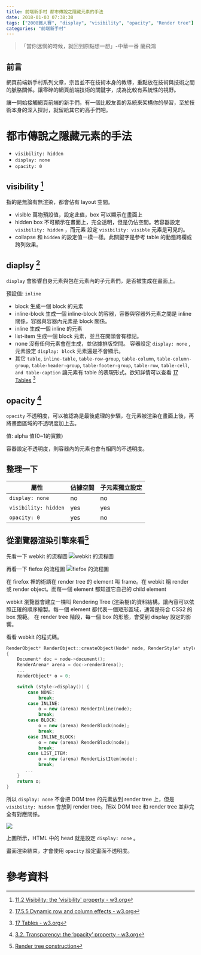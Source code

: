 ```yaml
---
title: 前端新手村 都市傳說之隱藏元素的手法
date: 2018-01-03 07:38:38
tags: ["2008鐵人賽", "display", "visibility", "opacity", "Render tree"]
categories: "前端新手村"
---
```

> 「當你迷惘的時候，就回到原點想一想」-中華一番 蘭飛鴻

## 前言

網頁前端新手村系列文章，宗旨並不在技術本身的教導，重點放在技術與技術之間的脈胳關係。讓零碎的網頁前端技術的關鍵字，成為比較有系統性的視野。

讓一開始接觸網頁前端的新手們，有一個比較友善的系統來架構你的學習，至於技術本身的深入探討，就留給其它的高手們吧。

# 都市傳說之隱藏元素的手法

- `visibility: hidden`
- `display: none`
- `opacity: 0`

## visibility [^1]

指的是無論有無渲染，都會佔有 layout 空間。

- visible
  萬物預設值，設定此值，box 可以顯示在畫面上
- hidden
  box 不可顯示在畫面上，完全透明，但是仍佔空間。若容器設定 `visibility: hidden` ，而元素 設定 `visibility: visible` 元素是可見的。
- collapse
  和 `hidden` 的設定值一模一樣。此關鍵字是參考 table 的動態跨欄或跨列效果。

## diaplsy [^2]

`display` 會影響自身元素與包在元素內的子元素們，是否被生成在畫面上。

預設值: `inline`

- block
生成一個 block 的元素
- inline-block
生成一個 inline-block 的容器，容器與容器外元素之間是 inline 關係，容器與容器內元素是 block 關係。
- inline
生成一個 inline 的元素
- list-item
生成一個 block 元素，並且在開頭會有標記。
- none
沒有任何元素會在生成，並佔據排版空間。
容器設定 `display: none` , 元素設定 `display: block` 元素還是不會顯示。
- 其它 `table`, `inline-table`, `table-row-group`, `table-column`, `table-column-group`, `table-header-group`, `table-footer-group`, `table-row`, `table-cell`, `and table-caption` 讓元素有 table 的表現形式。欲知詳情可以查看 [17 Tables](https://www.w3.org/TR/CSS22/tables.html) [^4]

## opacity [^6]

`opacity` 不透明度，可以被認為是最後處理的步驟，在元素被渲染在畫面上後，再將畫面區域的不透明度加上去。

值: alpha 值(0~1的實數)

容器設定不透明度，則容器內的元素也會有相同的不透明度。

## 整理一下

|屬性|佔據空間|子元素獨立設定|
|-|-|-|
|`display: none`| no | no |
|`visibility: hidden`| yes | yes |
|`opacity: 0`| yes | no |


## 從瀏覽器渲染引擎來看[^5]

先看一下 webkit 的流程圖
![webkit 的流程圖](https://i.imgur.com/Ex41AeZ.png)

再看一下 fiefox 的流程圖
![fiefox 的流程圖](https://i.imgur.com/LrgHZst.png)

在 firefox 裡的術語在 render tree 的 element 叫 frame。在 webkit 稱 render 或 render object。而每一個 element 都知道它自己的 child element

webkit 瀏覽器會建立一棵叫 Rendering Tree (渲染樹)的資料結構。讓內容可以依照正確的順序繪製。每一個 element 都代表一個矩形區域，通常是符合 CSS2 的 box 規範。
在 render tree 階段，每一個 box 的形態，會受到 display 設定的影響。

看看 webkit 的程式碼。

```c++
RenderObject* RenderObject::createObject(Node* node, RenderStyle* style)
{
    Document* doc = node->document();
    RenderArena* arena = doc->renderArena();
    ...
    RenderObject* o = 0;

    switch (style->display()) {
        case NONE:
            break;
        case INLINE:
            o = new (arena) RenderInline(node);
            break;
        case BLOCK:
            o = new (arena) RenderBlock(node);
            break;
        case INLINE_BLOCK:
            o = new (arena) RenderBlock(node);
            break;
        case LIST_ITEM:
            o = new (arena) RenderListItem(node);
            break;
       ...
    }
    return o;
}

```

所以 `display: none` 不會把 DOM tree 的元素放到 render tree 上，但是 `visibility: hidden` 會放到 render tree。所以 DOM tree 和 render tree 並非完全有對應關係。

![](https://i.imgur.com/FjcIu6q.png)

上圖所示，HTML 中的 head 就是設定 `display: none` 。

畫面渲染結束，才會使用 `opacity` 設定畫面不透明度。

# 參考資料

[^1]: [11.2 Visibility: the 'visibility' property - w3.org](https://www.w3.org/TR/CSS22/visufx.html#visibility)
[^2]: [17.5.5 Dynamic row and column effects - w3.org](https://www.w3.org/TR/CSS22/tables.html#dynamic-effects)
[^3]: [9.2.4 The 'display' property - w3.org](https://www.w3.org/TR/CSS22/visuren.html#display-prop)
[^4]: [17 Tables - w3.org](https://www.w3.org/TR/CSS22/tables.html)
[^5]: [Render tree construction](http://taligarsiel.com/Projects/howbrowserswork1.htm#Render_tree_construction)
[^6]: [3.2. Transparency: the ‘opacity’ property - w3.org](https://www.w3.org/TR/css-color-3/#opacity)
